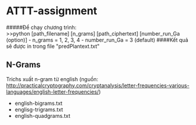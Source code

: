 # ATTT-assignment



#####Để chạy chương trình:   
    >>python [path_filename] [n_grams] [path_ciphertext] [number_run_Ga (option)]
        - n_grams = 1, 2, 3, 4 
        - number_run_Ga = 3 (default)
####Kết quả sẽ được in trong file "predPlantext.txt"

## N-Grams
Trichs xuất n-gram từ english (nguồn: http://practicalcryptography.com/cryptanalysis/letter-frequencies-various-languages/english-letter-frequencies/)
  - english-bigrams.txt
  - englisg-trigrams.txt
  - english-quadgrams.txt


